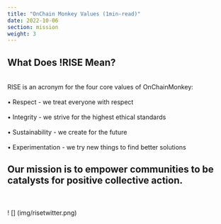 ```yaml
---
title: "OnChain Monkey Values (1min-read)"
date: 2022-10-06
section: mission
weight: 3
---
```



## What Does !RISE Mean?
\
RISE is an acronym for the four core values of OnChainMonkey:
\
\
•	Respect - we treat everyone with respect
\
\
•	Integrity - we strive for the highest ethical standards
\
\
•	Sustainability - we create for the future
\
\
•	Experimentation - we try new things to find better solutions

## Our mission is to empower communities to be catalysts for positive collective action.
\
\
! [] (img/risetwitter.png)


